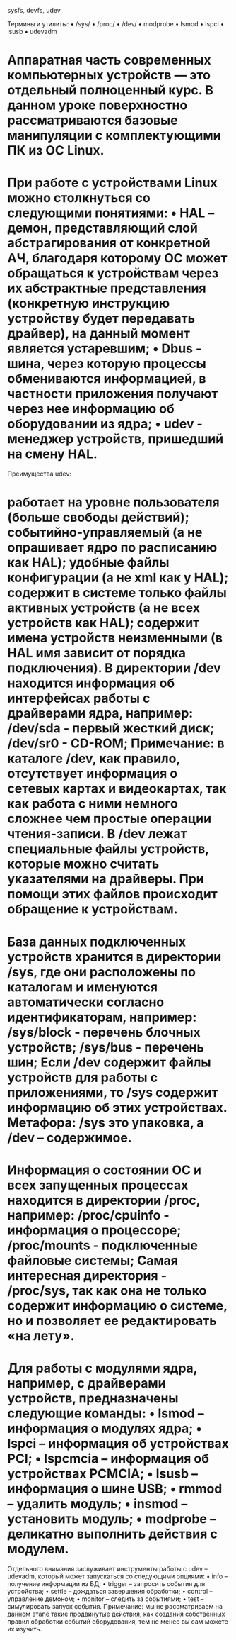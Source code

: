 sysfs, devfs, udev

Термины и утилиты: • /sys/ • /proc/ • /dev/ • modprobe • lsmod • lspci • lsusb • udevadm

Аппаратная часть современных компьютерных устройств — это отдельный полноценный курс. В данном уроке поверхностно рассматриваются базовые манипуляции с комплектующими ПК из ОС Linux.
==========================================================================
При работе с устройствами Linux можно столкнуться со следующими понятиями: • HAL – демон, представляющий слой абстрагирования от конкретной АЧ, благодаря которому ОС может обращаться к устройствам через их абстрактные представления (конкретную инструкцию устройству будет передавать драйвер), на данный момент является устаревшим; • Dbus - шина, через которую процессы обмениваются информацией, в частности приложения получают через нее информацию об оборудовании из ядра; • udev - менеджер устройств, пришедший на смену HAL.
================================================================
Преимущества udev:

работает на уровне пользователя (больше свободы действий);
событийно-управляемый (а не опрашивает ядро по расписанию как HAL);
удобные файлы конфигурации (а не xml как у HAL);
содержит в системе только файлы активных устройств (а не всех устройств как HAL);
содержит имена устройств неизменными (в HAL имя зависит от порядка подключения).
В директории /dev находится информация об интерфейсах работы с драйверами ядра, например: /dev/sda - первый жесткий диск; /dev/sr0 - CD-ROM; Примечание: в каталоге /dev, как правило, отсутствует информация о сетевых картах и видеокартах, так как работа с ними немного сложнее чем простые операции чтения-записи. В /dev лежат специальные файлы устройств, которые можно считать указателями на драйверы. При помощи этих файлов происходит обращение к устройствам.
===================================================================================
База данных подключенных устройств хранится в директории /sys, где они расположены по каталогам и именуются автоматически согласно идентификаторам, например: /sys/block - перечень блочных устройств; /sys/bus - перечень шин; Если /dev содержит файлы устройств для работы с приложениями, то /sys содержит информацию об этих устройствах. Метафора: /sys это упаковка, а /dev – содержимое.
====================================================================================
Информация о состоянии ОС и всех запущенных процессах находится в директории /proc, например: /proc/cpuinfo - информация о процессоре; /proc/mounts - подключенные файловые системы; Самая интересная директория - /proc/sys, так как она не только содержит информацию о системе, но и позволяет ее редактировать «на лету».
======================================================================
Для работы с модулями ядра, например, с драйверами устройств, предназначены следующие команды: • lsmod – информация о модулях ядра; • lspci – информация об устройствах PCI; • lspcmciа – информация об устройствах PCMCIA; • lsusb – информация о шине USB; • rmmod – удалить модуль; • insmod – установить модуль; • modprobe – деликатно выполнить действия с модулем.
=======================================================================
Отдельного внимания заслуживает инструменты работы с udev – udevadm, который может запускаться со следующими опциями: • info – получение информации из БД; • trigger – запросить события для устройства; • settle – дождаться завершения обработки; • control – управление демоном; • monitor – следить за событиями; • test – симулировать запуск события. Примечание: мы не рассматриваем на данном этапе такие продвинутые действия, как создания собственных правил обработки событий оборудования, тем не менее вы сам можете их изучить.












